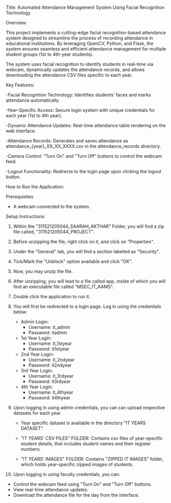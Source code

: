 Title: Automated Attendance Management System Using Facial Recognition Technology

Overview:

This project implements a cutting-edge facial recognition-based attendance system designed to streamline the process of recording attendance in educational institutions. By leveraging OpenCV, Python, and Flask, the system ensures seamless and efficient attendance management for multiple student groups (1st to 4th-year students).

The system uses facial recognition to identify students in real-time via webcam, dynamically updates the attendance records, and allows downloading the attendance CSV files specific to each year.

Key Features: 

-Facial Recognition Technology: Identifies students' faces and marks attendance automatically.

-Year-Specific Access: Secure login system with unique credentials for each year (1st to 4th year).

-Dynamic Attendance Updates: Real-time attendance table rendering on the web interface.

-Attendance Records: Generates and saves attendance as attendance_{year}_XX_XX_XXXX.csv in the attendance_records directory.

-Camera Control: "Turn On" and "Turn Off" buttons to control the webcam feed.

-Logout Functionality: Redirects to the login page upon clicking the logout button.


How to Run the Application:

Prerequisites
- A webcam connected to the system.

Setup Instructions:
1. Within the "311521205044_SAARAH_AKTHAR" Folder, you will find a zip file called, "311521205044_PROJECT". 

2. Before unzipping the file, right click on it, and click on "Properties". 

3. Under the "General" tab, you will find a section labelled as "Security". 

4. Tick/Mark the "Unblock" option available and click "OK". 

5. Now, you may unzip the file. 

6. After unzipping, you will lead to a file called app, inside of which you will find an executable file called "MSEC_IT_AAMS". 

7. Double click the application to run it. 

8. You will first be redirected to a login page. Log in using the credentials below:
   - Admin Login:  
     - Username: it_admin  
     - Password: itadmin
   - 1st Year Login:  
     - Username: it_1styear  
     - Password: it1styear
   - 2nd Year Login:  
     - Username: it_2ndyear  
     - Password: it2ndyear
   - 3rd Year Login:  
     - Username: it_3rdyear  
     - Password: it3rdyear
   - 4th Year Login:  
     - Username: it_4thyear  
     - Password: it4thyear

9. Upon logging in using admin credentials, you can can upload respective datasets for each year. 
	- Year specific dataset is available in the directory "IT YEARS DATASET". 

	- "IT YEARS' CSV FILES" FOLDER: Contains csv files of year-specific student details, that includes student names and their 			register numbers. 

	- "IT YEARS' IMAGES" FOLDER: Contains "ZIPPED IT IMAGES" folder, which holds year-specific zipped images of students. 

10. Upon logging in using faculty credentials, you can:
   - Control the webcam feed using "Turn On" and "Turn Off" buttons.
   - View real-time attendance updates.
   - Download the attendance file for the day from the interface.


